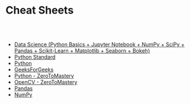 # Cheat Sheets

<br>
<br>

- <a  href="https://squareface.fr/pdf/python-cheatsheets.pdf" target="_blank">Data Science (Python Basics + Jupyter Notebook + NumPy + SciPy + Pandas + Scikit-Learn + Matplotlib + Seaborn + Bokeh)</a>
- <a  href="https://quickref.me/python.html" target="_blank">Python Standard</a>
- <a  href="https://www.codewithharry.com/blogpost/python-cheatsheet/" target="_blank">Python</a>
- <a  href="https://www.geeksforgeeks.org/python-cheat-sheet/" target="_blank">GeeksForGeeks</a>
- <a  href="https://zerotomastery.io/cheatsheets/python-cheat-sheet/" target="_blank">Python - ZeroToMastery</a>
- <a  href="https://www.geeksforgeeks.org/python-opencv-cheat-sheet/" target="_blank">OpenCV - ZeroToMastery</a>
- <a  href="https://pandas.pydata.org/Pandas_Cheat_Sheet.pdf" target="_blank">Pandas</a>
- <a  href="https://www.geeksforgeeks.org/numpy-cheat-sheet/" target="_blank">NumPy</a>
